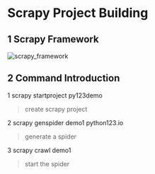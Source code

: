 # Scrapy Project Building

## 1 Scrapy Framework

![scrapy_framework](Y:\code\python_study\internet_crawler\img\scrapy_framework.png)

## 2 Command Introduction

1 scrapy startproject py123demo

> create scrapy project

2 scrapy genspider demo1 python123.io
> generate a spider

3 scrapy crawl demo1
> start the spider
